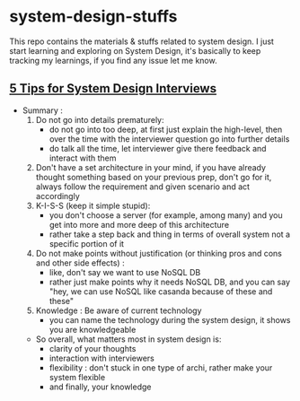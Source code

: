 # system-design-stuffs

This repo contains the materials & stuffs related to system design. I just start learning and exploring on System Design, it's basically to keep tracking my learnings, if you find any issue let me know.

## [5 Tips for System Design Interviews](https://www.youtube.com/watch?v=CtmBGH8MkX4)
- Summary :
    1. Do not go into details prematurely:
        - do not go into too deep, at first just explain the high-level, then over the time with the interviewer question go into further details
        - do talk all the time, let interviewer give there feedback and interact with them
    2. Don't have a set architecture in your mind, if you have already thought something based on your previous prep, don't go for it, always follow the requirement and given scenario and act accordingly
    3. K-I-S-S (keep it simple stupid):
        - you don't choose a server (for example, among many) and you get into more and more deep of this architecture
        - rather take a step back and thing in terms of overall system not a specific portion of it
    4. Do not make points without justification (or thinking pros and cons and other side effects) :
        - like, don't say we want to use NoSQL DB
        - rather just make points why it needs NoSQL DB, and you can say "hey, we can use NoSQL like casanda because of these and these"
    5. Knowledge : Be aware of current technology
        - you can name the technology during the system design, it shows you are knowledgeable
    * So overall, what matters most in system design is:
        - clarity of your thoughts
        - interaction with interviewers
        - flexibility : don't stuck in one type of archi, rather make your system flexible
        - and finally, your knowledge
    